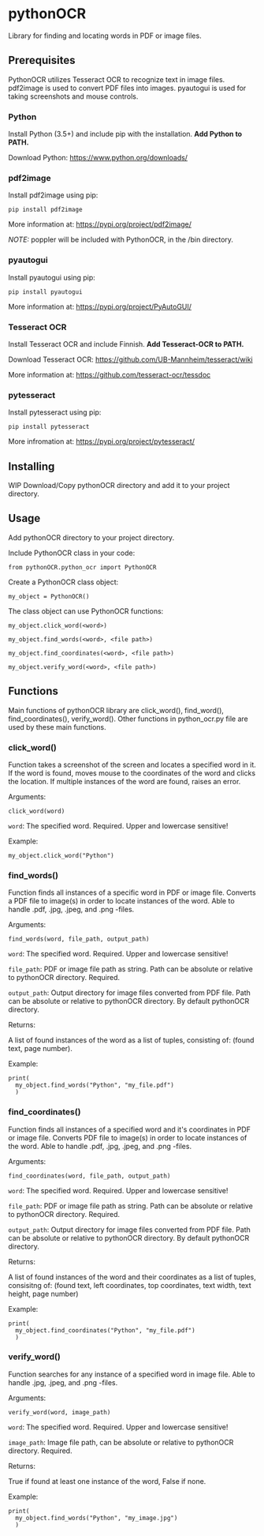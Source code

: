# pythonOCR

Library for finding and locating words in PDF or image files.

## Prerequisites

PythonOCR utilizes Tesseract OCR to recognize text in image files. pdf2image is used to convert PDF files into images. pyautogui is used for taking screenshots and mouse controls.

### Python

Install Python (3.5+) and include pip with the installation. **Add Python to PATH.**

Download Python: https://www.python.org/downloads/

### pdf2image

Install pdf2image using pip:

```
pip install pdf2image
```

More information at: https://pypi.org/project/pdf2image/

_NOTE:_ poppler will be included with PythonOCR, in the /bin directory.

### pyautogui

Install pyautogui using pip:

```
pip install pyautogui
```

More information at: https://pypi.org/project/PyAutoGUI/

### Tesseract OCR

Install Tesseract OCR and include Finnish. **Add Tesseract-OCR to PATH.**

Download Tesseract OCR: https://github.com/UB-Mannheim/tesseract/wiki

More information at: https://github.com/tesseract-ocr/tessdoc

### pytesseract

Install pytesseract using pip:

```
pip install pytesseract
```

More infromation at: https://pypi.org/project/pytesseract/

## Installing

WIP Download/Copy pythonOCR directory and add it to your project directory.

## Usage

Add pythonOCR directory to your project directory.

Include PythonOCR class in your code:

```
from pythonOCR.python_ocr import PythonOCR
```

Create a PythonOCR class object:

```
my_object = PythonOCR()
```

The class object can use PythonOCR functions:

```
my_object.click_word(<word>)

my_object.find_words(<word>, <file path>)

my_object.find_coordinates(<word>, <file path>)

my_object.verify_word(<word>, <file path>)
```

## Functions

Main functions of pythonOCR library are click_word(), find_word(), find_coordinates(), verify_word(). Other functions in python_ocr.py file are used by these main functions.

### click_word()

Function takes a screenshot of the screen and locates a specified word in it. If the word is found, moves mouse to the coordinates of the word and clicks the location. If multiple instances of the word are found, raises an error.

Arguments:

```
click_word(word)
```

```word```: The specified word. Required. Upper and lowercase sensitive!

Example:

```
my_object.click_word("Python")
```

### find_words()

Function finds all instances of a specific word in PDF or image file. Converts a PDF file to image(s) in order to locate instances of the word. Able to handle .pdf, .jpg, .jpeg, and .png -files.

Arguments:

```
find_words(word, file_path, output_path)
```

```word```: The specified word. Required. Upper and lowercase sensitive!

```file_path```: PDF or image file path as string. Path can be absolute or relative to pythonOCR directory. Required.

```output_path```: Output directory for image files converted from PDF file. Path can be absolute or relative to pythonOCR directory. By default pythonOCR directory.

Returns:

A list of found instances of the word as a list of tuples, consisting of: (found text, page number).

Example:

```
print(
  my_object.find_words("Python", "my_file.pdf")
  )
```

### find_coordinates()

Function finds all instances of a specified word and it's coordinates in PDF or image file. Converts PDF file to image(s) in order to locate instances of the word. Able to handle .pdf, .jpg, .jpeg, and .png -files.

Arguments:

```
find_coordinates(word, file_path, output_path)
```

```word```: The specified word. Required. Upper and lowercase sensitive!

```file_path```: PDF or image file path as string. Path can be absolute or relative to pythonOCR directory. Required.

```output_path```: Output directory for image files converted from PDF file. Path can be absolute or relative to pythonOCR directory. By default pythonOCR directory.

Returns:

A list of found instances of the word and their coordinates as a list of tuples, consisitng of: (found text, left coordinates, top coordinates, text width, text height, page number)

Example:

```
print(
  my_object.find_coordinates("Python", "my_file.pdf")
  )
```

### verify_word()

Function searches for any instance of a specified word in image file. Able to handle .jpg, .jpeg, and .png -files.

Arguments:

```
verify_word(word, image_path)
```

```word```: The specified word. Required. Upper and lowercase sensitive!

```image_path```: Image file path, can be absolute or relative to pythonOCR directory. Required.

Returns:

True if found at least one instance of the word, False if none.

Example:

```
print(
  my_object.find_words("Python", "my_image.jpg")
  )
```
